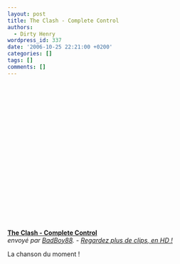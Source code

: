 ```yaml
---
layout: post
title: The Clash - Complete Control
authors:
  - Dirty Henry
wordpress_id: 337
date: '2006-10-25 22:21:00 +0200'
categories: []
tags: []
comments: []
---
```

<object width="480" height="327"><param name="movie" value="http://www.dailymotion.com/swf/video/x6du8"></param><param name="allowFullScreen" value="true"></param><param name="allowScriptAccess" value="always"></param><embed type="application/x-shockwave-flash" src="http://www.dailymotion.com/swf/video/x6du8" width="480" height="327" allowfullscreen="true" allowscriptaccess="always"></embed></object><br /><b><a href="http://www.dailymotion.com/video/x6du8_the-clash-complete-control_music">The Clash - Complete Control</a></b><br /><i>envoy&eacute; par <a href="http://www.dailymotion.com/BadBoy88">BadBoy88</a>. - <a href="http://www.dailymotion.com/fr/channel/music">Regardez plus de clips, en HD !</a></i>

La chanson du moment !
